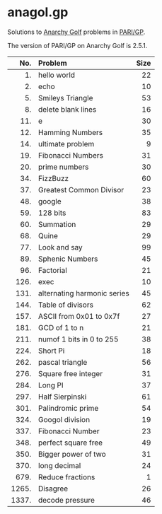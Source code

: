 # anagol.gp

Solutions to [Anarchy Golf](http://golf.shinh.org) problems in [PARI/GP](https://pari.math.u-bordeaux.fr/).

The version of PARI/GP on Anarchy Golf is 2.5.1.

|   No. | Problem                     | Size |
| ----: | :-------------------------- | ---: |
|    1. | hello world                 |   22 |
|    2. | echo                        |   10 |
|    5. | Smileys Triangle            |   53 |
|    8. | delete blank lines          |   16 |
|   11. | e                           |   30 |
|   12. | Hamming Numbers             |   35 |
|   14. | ultimate problem            |    9 |
|   19. | Fibonacci Numbers           |   31 |
|   20. | prime numbers               |   30 |
|   34. | FizzBuzz                    |   60 |
|   37. | Greatest Common Divisor     |   23 |
|   48. | google                      |   38 |
|   59. | 128 bits                    |   83 |
|   60. | Summation                   |   29 |
|   68. | Quine                       |   29 |
|   77. | Look and say                |   99 |
|   89. | Sphenic Numbers             |   45 |
|   96. | Factorial                   |   21 |
|  126. | exec                        |   10 |
|  131. | alternating harmonic series |   45 |
|  144. | Table of divisors           |   62 |
|  157. | ASCII from 0x01 to 0x7f     |   27 |
|  181. | GCD of 1 to n               |   21 |
|  211. | numof 1 bits in 0 to 255    |   38 |
|  224. | Short Pi                    |   18 |
|  262. | pascal triangle             |   56 |
|  276. | Square free integer         |   31 |
|  284. | Long PI                     |   37 |
|  297. | Half Sierpinski             |   61 |
|  301. | Palindromic prime           |   54 |
|  324. | Googol division             |   19 |
|  337. | Fibonacci Number            |   23 |
|  348. | perfect square free         |   49 |
|  350. | Bigger power of two         |   31 |
|  370. | long decimal                |   24 |
|  679. | Reduce fractions            |    1 |
| 1265. | Disagree                    |   26 |
| 1337. | decode pressure             |   46 |
